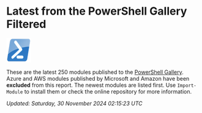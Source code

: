 # Latest from the PowerShell Gallery Filtered
![PS](images/powershell-emoji.png)

These are the latest 250 modules published to the [PowerShell Gallery](https://powershellgallery.org). Azure and AWS modules published by Microsoft and Amazon have been __excluded__ from this report. The newest modules are listed first. Use `Import-Module` to install them or check the online repository for more information.

*Updated: Saturday, 30 November 2024 02:15:23 UTC*
